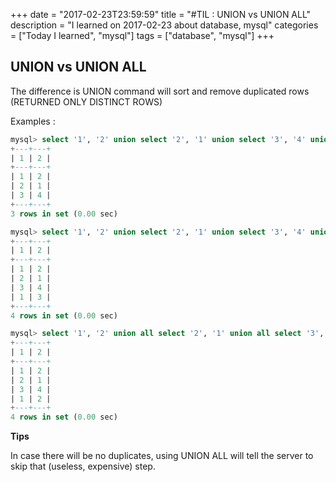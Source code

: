 +++
date = "2017-02-23T23:59:59"
title = "#TIL : UNION vs UNION ALL"
description = "I learned on 2017-02-23 about database, mysql"
categories = ["Today I learned", "mysql"]
tags = ["database", "mysql"]
+++



## UNION vs UNION ALL

The difference is UNION command will sort and remove duplicated rows (RETURNED ONLY DISTINCT ROWS)

Examples :

```sql
mysql> select '1', '2' union select '2', '1' union select '3', '4' union select '1', '2';
+---+---+
| 1 | 2 |
+---+---+
| 1 | 2 |
| 2 | 1 |
| 3 | 4 |
+---+---+
3 rows in set (0.00 sec)

mysql> select '1', '2' union select '2', '1' union select '3', '4' union select '1', '3';
+---+---+
| 1 | 2 |
+---+---+
| 1 | 2 |
| 2 | 1 |
| 3 | 4 |
| 1 | 3 |
+---+---+
4 rows in set (0.00 sec)

mysql> select '1', '2' union all select '2', '1' union all select '3', '4' union all select '1', '2';
+---+---+
| 1 | 2 |
+---+---+
| 1 | 2 |
| 2 | 1 |
| 3 | 4 |
| 1 | 2 |
+---+---+
4 rows in set (0.00 sec)
```

**Tips**

In case there will be no duplicates, using UNION ALL will tell the server to skip that (useless, expensive) step.
